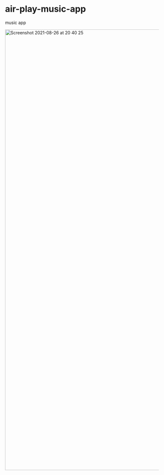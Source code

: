 # air-play-music-app
music app

<img width="1440" alt="Screenshot 2021-08-26 at 20 40 25" src="https://user-images.githubusercontent.com/81574700/130988676-d4835611-955c-48b4-91c7-b322787d89f0.png">
